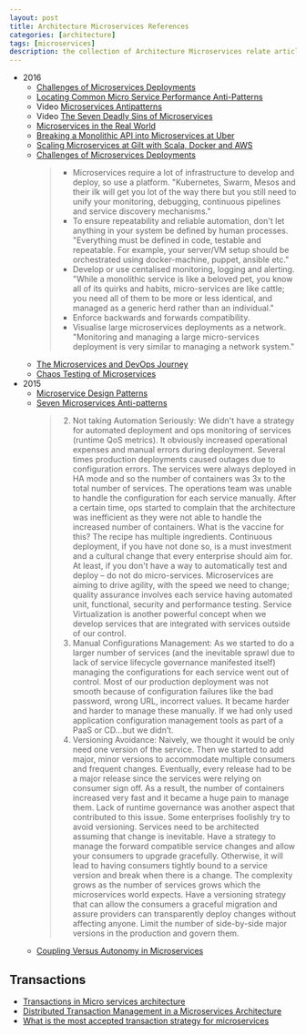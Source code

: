 ```yaml
---
layout: post
title: Architecture Microservices References
categories: [architecture]
tags: [microservices]
description: the collection of Architecture Microservices relate articles.
---
```


* 2016
  * [Challenges of Microservices Deployments](https://www.infoq.com/news/2016/04/msa-deployment-challenges)
  * [Locating Common Micro Service Performance Anti-Patterns](https://www.infoq.com/articles/Diagnose-Microservice-Performance-Anti-Patterns)
  * Video [Microservices Antipatterns](https://www.infoq.com/presentations/cloud-anti-patterns)
  * Video [The Seven Deadly Sins of Microservices](https://www.infoq.com/presentations/7-sins-microservices)
  * [Microservices in the Real World](https://www.infoq.com/articles/microservices-real-world)
  * [Breaking a Monolithic API into Microservices at Uber](https://www.infoq.com/news/2016/07/uber-microservices)
  * [Scaling Microservices at Gilt with Scala, Docker and AWS](https://www.infoq.com/news/2015/04/scaling-microservices-gilt)
  * [Challenges of Microservices Deployments](https://www.infoq.com/news/2016/04/msa-deployment-challenges)
    > * Microservices require a lot of infrastructure to develop and deploy, so use a platform. "Kubernetes, Swarm, Mesos and their ilk will get you lot of the way there but you still need to unify your monitoring, debugging, continuous pipelines and service discovery mechanisms."
    > * To ensure repeatability and reliable automation, don't let anything in your system be defined by human processes. "Everything must be defined in code, testable and repeatable. For example, your server/VM setup should be orchestrated using docker-machine, puppet, ansible etc."
    > * Develop or use centalised monitoring, logging and alerting. "While a monolithic service is like a beloved pet, you know all of its quirks and habits, micro-services are like cattle; you need all of them to be more or less identical, and managed as a generic herd rather than an individual."
    > * Enforce backwards and forwards compatibility.
    > * Visualise large microservices deployments as a network. "Monitoring and managing a large micro-services deployment is very similar to managing a network system."
  * [The Microservices and DevOps Journey](https://www.infoq.com/presentations/wix-microservices-devops)
  * [Chaos Testing of Microservices](https://www.infoq.com/news/2016/03/chaos-testing-microservices)
* 2015
  * [Microservice Design Patterns](https://dzone.com/articles/microservice-design-patterns)
  * [Seven Microservices Anti-patterns](https://www.infoq.com/articles/seven-uservices-antipatterns)
    > 2) Not taking Automation Seriously:
    We didn't have a strategy for automated deployment and ops monitoring of services (runtime QoS metrics). It obviously increased operational expenses and manual errors during deployment. Several times production deployments caused outages due to configuration errors. The services were always deployed in HA mode and so the number of containers was 3x to the total number of services. The operations team was unable to handle the configuration for each service manually. After a certain time, ops started to complain that the architecture was inefficient as they were not able to handle the increased number of containers. 
    What is the vaccine for this? The recipe has multiple ingredients.  Continuous deployment, if you have not done so, is a must investment and a cultural change that every enterprise should aim for. At least, if you don't have a way to automatically test and deploy – do not do micro-services. Microservices are aiming to drive agility, with the speed we need to change; quality assurance involves each service having automated unit, functional, security and performance testing. Service Virtualization is another powerful concept when we develop services that are integrated with services outside of our control.
    > 5) Manual Configurations Management:
    As we started to do a larger number of services (and the inevitable sprawl due to lack of service lifecycle governance manifested itself) managing the configurations for each service went out of control. Most of our production deployment was not smooth because of configuration failures like the bad password, wrong URL, incorrect values. It became harder and harder to manage these manually. If we had only used application configuration management tools as part of a PaaS or CD…but we didn’t.
    > 6) Versioning Avoidance:
    Naively, we thought it would be only need one version of the service. Then we started to add major, minor versions to accommodate multiple consumers and frequent changes. Eventually, every release had to be a major release since the services were relying on consumer sign off. As a result, the number of containers increased very fast and it became a huge pain to manage them. Lack of runtime governance was another aspect that contributed to this issue. Some enterprises foolishly try to avoid versioning. Services need to be architected assuming that change is inevitable.  Have a strategy to manage the forward compatible service changes and allow your consumers to upgrade gracefully. Otherwise, it will lead to having consumers tightly bound to a service version and break when there is a change.
    The complexity grows as the number of services grows which the microservices world expects. Have a versioning strategy that can allow the consumers a graceful migration and assure providers can transparently deploy changes without affecting anyone. Limit the number of side-by-side major versions in the production and govern them.
  * [Coupling Versus Autonomy in Microservices](https://www.voxxed.com/blog/2015/04/coupling-versus-autonomy-in-microservices/)

## Transactions

* [Transactions in Micro services architecture](http://blog.naturalint.com/transactions-in-micro-services-architecture/)
* [Distributed Transaction Management in a Microservices Architecture](http://www.devx.com/blog/dev_issues/distributed-transaction-management-in-a-microservices-architecture.html)
* [What is the most accepted transaction strategy for microservices](http://programmers.stackexchange.com/a/290952)
